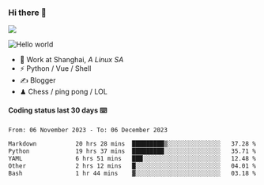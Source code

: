 ### Hi there 👋
![](https://komarev.com/ghpvc/?username=Xuhandsome)


<img src="https://github-readme-stats.vercel.app/api?username=XuHandsome&show_icons=true&theme=merko" alt="Hello world">

<br/>

- 🍻  Work at Shanghai, _A Linux SA_
- ⚡  Python / Vue / Shell
- ✍️  Blogger
- ♟  Chess / ping pong / LOL

#### Coding status last 30 days ⌨️

<!--START_SECTION:waka-->

```txt
From: 06 November 2023 - To: 06 December 2023

Markdown           20 hrs 28 mins  █████████▒░░░░░░░░░░░░░░░   37.28 %
Python             19 hrs 37 mins  █████████░░░░░░░░░░░░░░░░   35.71 %
YAML               6 hrs 51 mins   ███░░░░░░░░░░░░░░░░░░░░░░   12.48 %
Other              2 hrs 12 mins   █░░░░░░░░░░░░░░░░░░░░░░░░   04.01 %
Bash               1 hr 44 mins    ▓░░░░░░░░░░░░░░░░░░░░░░░░   03.18 %
```

<!--END_SECTION:waka-->
